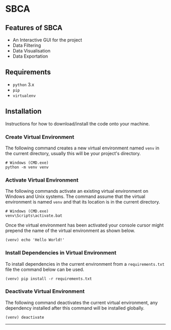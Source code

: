 # SBCA
## Features of SBCA 
- An Interactive GUI for the project
- Data Filtering 
- Data Visualisation
- Data Exportation 

## Requirements

- `python` 3.x
- `pip`
- `virtualenv`

## Installation

Instructions for how to download/install the code onto your machine.

### Create Virtual Environment

The following command creates a new virtual environment named `venv` in the current directory, usually this will be your project's directory.

```
# Windows (CMD.exe)
python -m venv venv
```

### Activate Virtual Environment

The following commands activate an existing virtual environment on Windows and Unix systems. The command assume that the virtual environment is named `venv` and that its location is in the current directory.

```
# Windows (CMD.exe)
venv\Scripts\activate.bat
```

Once the virtual environment has been activated your console cursor might prepend the name of the virtual environment as shown below.

```
(venv) echo 'Hello World!'
```

### Install Dependencies in Virtual Environment

To install dependencies in the current environment from a `requirements.txt` file the command below can be used.

```
(venv) pip install -r requirements.txt
```

### Deactivate Virtual Environment

The following command deactivates the current virtual environment, any dependency installed after this command will be installed globally.

```
(venv) deactivate
```
---

